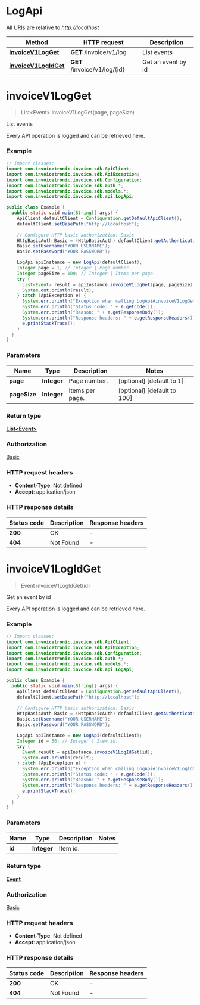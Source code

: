 # LogApi

All URIs are relative to *http://localhost*

| Method | HTTP request | Description |
|------------- | ------------- | -------------|
| [**invoiceV1LogGet**](LogApi.md#invoiceV1LogGet) | **GET** /invoice/v1/log | List events |
| [**invoiceV1LogIdGet**](LogApi.md#invoiceV1LogIdGet) | **GET** /invoice/v1/log/{id} | Get an event by id |


<a id="invoiceV1LogGet"></a>
# **invoiceV1LogGet**
> List&lt;Event&gt; invoiceV1LogGet(page, pageSize)

List events

Every API operation is logged and can be retrieved here.

### Example
```java
// Import classes:
import com.invoicetronic.invoice.sdk.ApiClient;
import com.invoicetronic.invoice.sdk.ApiException;
import com.invoicetronic.invoice.sdk.Configuration;
import com.invoicetronic.invoice.sdk.auth.*;
import com.invoicetronic.invoice.sdk.models.*;
import com.invoicetronic.invoice.sdk.api.LogApi;

public class Example {
  public static void main(String[] args) {
    ApiClient defaultClient = Configuration.getDefaultApiClient();
    defaultClient.setBasePath("http://localhost");
    
    // Configure HTTP basic authorization: Basic
    HttpBasicAuth Basic = (HttpBasicAuth) defaultClient.getAuthentication("Basic");
    Basic.setUsername("YOUR USERNAME");
    Basic.setPassword("YOUR PASSWORD");

    LogApi apiInstance = new LogApi(defaultClient);
    Integer page = 1; // Integer | Page number.
    Integer pageSize = 100; // Integer | Items per page.
    try {
      List<Event> result = apiInstance.invoiceV1LogGet(page, pageSize);
      System.out.println(result);
    } catch (ApiException e) {
      System.err.println("Exception when calling LogApi#invoiceV1LogGet");
      System.err.println("Status code: " + e.getCode());
      System.err.println("Reason: " + e.getResponseBody());
      System.err.println("Response headers: " + e.getResponseHeaders());
      e.printStackTrace();
    }
  }
}
```

### Parameters

| Name | Type | Description  | Notes |
|------------- | ------------- | ------------- | -------------|
| **page** | **Integer**| Page number. | [optional] [default to 1] |
| **pageSize** | **Integer**| Items per page. | [optional] [default to 100] |

### Return type

[**List&lt;Event&gt;**](Event.md)

### Authorization

[Basic](../README.md#Basic)

### HTTP request headers

 - **Content-Type**: Not defined
 - **Accept**: application/json

### HTTP response details
| Status code | Description | Response headers |
|-------------|-------------|------------------|
| **200** | OK |  -  |
| **404** | Not Found |  -  |

<a id="invoiceV1LogIdGet"></a>
# **invoiceV1LogIdGet**
> Event invoiceV1LogIdGet(id)

Get an event by id

Every API operation is logged and can be retrieved here.

### Example
```java
// Import classes:
import com.invoicetronic.invoice.sdk.ApiClient;
import com.invoicetronic.invoice.sdk.ApiException;
import com.invoicetronic.invoice.sdk.Configuration;
import com.invoicetronic.invoice.sdk.auth.*;
import com.invoicetronic.invoice.sdk.models.*;
import com.invoicetronic.invoice.sdk.api.LogApi;

public class Example {
  public static void main(String[] args) {
    ApiClient defaultClient = Configuration.getDefaultApiClient();
    defaultClient.setBasePath("http://localhost");
    
    // Configure HTTP basic authorization: Basic
    HttpBasicAuth Basic = (HttpBasicAuth) defaultClient.getAuthentication("Basic");
    Basic.setUsername("YOUR USERNAME");
    Basic.setPassword("YOUR PASSWORD");

    LogApi apiInstance = new LogApi(defaultClient);
    Integer id = 56; // Integer | Item id.
    try {
      Event result = apiInstance.invoiceV1LogIdGet(id);
      System.out.println(result);
    } catch (ApiException e) {
      System.err.println("Exception when calling LogApi#invoiceV1LogIdGet");
      System.err.println("Status code: " + e.getCode());
      System.err.println("Reason: " + e.getResponseBody());
      System.err.println("Response headers: " + e.getResponseHeaders());
      e.printStackTrace();
    }
  }
}
```

### Parameters

| Name | Type | Description  | Notes |
|------------- | ------------- | ------------- | -------------|
| **id** | **Integer**| Item id. | |

### Return type

[**Event**](Event.md)

### Authorization

[Basic](../README.md#Basic)

### HTTP request headers

 - **Content-Type**: Not defined
 - **Accept**: application/json

### HTTP response details
| Status code | Description | Response headers |
|-------------|-------------|------------------|
| **200** | OK |  -  |
| **404** | Not Found |  -  |

